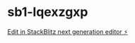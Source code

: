 # sb1-lqexzgxp

[Edit in StackBlitz next generation editor ⚡️](https://stackblitz.com/~/github.com/sinah2772/sb1-lqexzgxp)
